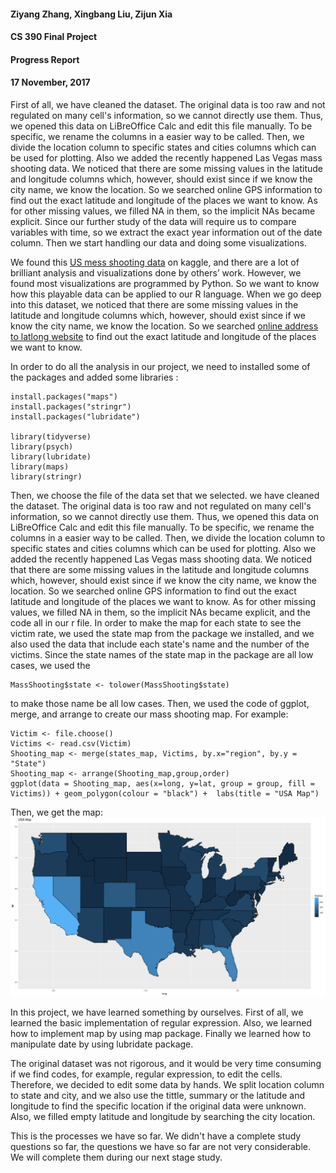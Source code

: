 #### Ziyang Zhang, Xingbang Liu, Zijun Xia
#### CS 390 Final Project
#### Progress Report
#### 17 November, 2017

First of all, we have cleaned the dataset. The original data is too raw and not regulated on many cell's information, so we cannot directly use them. Thus, we opened this data on LiBreOffice Calc and edit this file manually. To be specific, we rename the columns in a easier way to be called. Then, we divide the location column to specific states and cities columns which can be used for plotting. Also we added the recently happened Las Vegas mass shooting data. We noticed that there are some missing values in the latitude and longitude columns which, however, should exist since if we know the city name, we know the location. So we searched online GPS information to find out the exact latitude and longitude of the places we want to know. As for other missing values, we filled NA in them, so the implicit NAs became explicit.
Since our further study of the data will require us to compare variables with time, so we extract the exact year information out of the date column.
Then we start handling our data and doing some visualizations.      

We found this [US mess shooting data](https://www.kaggle.com/sorzhe/us-mass-shooting/data) on kaggle, and there are a lot of brilliant analysis and visualizations done by others’ work. However, we found most visualizations are programmed by Python. So we want to know how this playable data can be applied to our R language. When we go deep into this dataset, we noticed that there are some missing values in the latitude and longitude columns which, however, should exist since if we know the city name, we know the location. So we searched [online address to latlong website](https://www.latlong.net/convert-address-to-lat-long.html ) to find out the exact latitude and longitude of the places we want to know.

In order to do all the analysis in our project, we need to installed some of the packages and added some libraries :

```{r}
install.packages("maps")
install.packages("stringr")
install.packages("lubridate")

library(tidyverse)
library(psych)
library(lubridate)
library(maps)
library(stringr)
```

Then, we choose the file of the data set that we selected. we have cleaned the dataset. The original data is too raw and not regulated on many cell's information, so we cannot directly use them. Thus, we opened this data on LiBreOffice Calc and edit this file manually. To be specific, we rename the columns in a easier way to be called. Then, we divide the location column to specific states and cities columns which can be used for plotting. Also we added the recently happened Las Vegas mass shooting data. We noticed that there are some missing values in the latitude and longitude columns which, however, should exist since if we know the city name, we know the location. So we searched online GPS information to find out the exact latitude and longitude of the places we want to know. As for other missing values, we filled NA in them, so the implicit NAs became explicit, and the code all in our r file.
In order to make the map for each state to see the victim rate, we used the state map from the package we installed, and we also used the data that include each state's name and the number of the victims. Since the state names of the state map in the package are all low cases, we used the

```{r}
MassShooting$state <- tolower(MassShooting$state)  
```

to make those name be all low cases. Then, we used the code of ggplot, merge, and arrange to create our mass shooting map. For example:

```{r}
Victim <- file.choose()
Victims <- read.csv(Victim)
Shooting_map <- merge(states_map, Victims, by.x="region", by.y = "State")
Shooting_map <- arrange(Shooting_map,group,order)
ggplot(data = Shooting_map, aes(x=long, y=lat, group = group, fill = Victims)) + geom_polygon(colour = "black") +  labs(title = "USA Map")
```

Then, we get the map:
![map](/pic/map.png "map")

In this project, we have learned something by ourselves. First of all, we learned the basic implementation of regular expression. Also, we learned how to implement map by using map package. Finally we learned how to manipulate date by using lubridate package.

The original dataset was not rigorous, and it would be very time consuming if we find codes, for example, regular expression, to edit the cells. Therefore, we decided to edit some data by hands. We split location column to state and city, and we also use the tittle, summary or the latitude and longitude to find the specific location if the original data were unknown. Also, we filled empty latitude and longitude by searching the city location.

This is the processes we have so far. We didn't have a complete study questions so far, the questions we have so far are not very considerable. We will complete them during our next stage study. 
